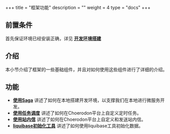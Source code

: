 +++
title = "框架功能"
description = ""
weight = 4
type = "docs"
+++

## 前置条件

首先保证环境已经安装正确，详见 [**开发环境搭建**](../develop-env/)

## 介绍

本小节介绍了框架的一些基础组件，并且对如何使用这些组件进行了详细的介绍。

## 功能

- [**使用Saga**](./saga) 讲述了如何在本地搭建开发环境，以支撑我们在本地进行微服务开发。
- [**使用任务调度**](./job) 讲述了如何在Choerodon平台上自定义定时任务。
- [**使用站内信**](./notify) 讲述了如何在Choerodon平台上自定义和发送站内信。
- [**liquibase初始化工具**](./liquibase) 讲述了如何使用liquibase工具初始化数据。